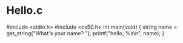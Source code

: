 # Hello.c
#include <stdio.h>
#include <cs50.h>
int main(void)
{
    string name = get_string("What's your name? ");
    printf("hello, %s\n", name);
}

